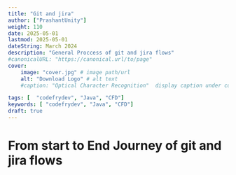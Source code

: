 ```yaml
---
title: "Git and jira"
author: ["PrashantUnity"]
weight: 110
date: 2025-05-01
lastmod: 2025-05-01
dateString: March 2024  
description: "General Proccess of git and jira flows"
#canonicalURL: "https://canonical.url/to/page"
cover:
    image: "cover.jpg" # image path/url
    alt: "Download Logo" # alt text
    #caption: "Optical Character Recognition"  display caption under cover 

tags: [  "codefrydev", "Java", "CFD"]
keywords: [ "codefrydev", "Java", "CFD"]
draft: true
---
```


# From start to End Journey of git and jira flows
